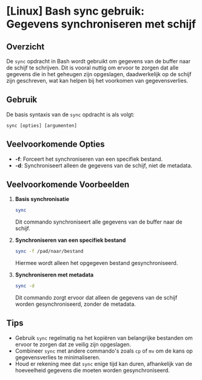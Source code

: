 # [Linux] Bash sync gebruik: Gegevens synchroniseren met schijf

## Overzicht
De `sync` opdracht in Bash wordt gebruikt om gegevens van de buffer naar de schijf te schrijven. Dit is vooral nuttig om ervoor te zorgen dat alle gegevens die in het geheugen zijn opgeslagen, daadwerkelijk op de schijf zijn geschreven, wat kan helpen bij het voorkomen van gegevensverlies.

## Gebruik
De basis syntaxis van de `sync` opdracht is als volgt:

```
sync [opties] [argumenten]
```

## Veelvoorkomende Opties
- **-f**: Forceert het synchroniseren van een specifiek bestand.
- **-d**: Synchroniseert alleen de gegevens van de schijf, niet de metadata.

## Veelvoorkomende Voorbeelden

1. **Basis synchronisatie**
   ```bash
   sync
   ```
   Dit commando synchroniseert alle gegevens van de buffer naar de schijf.

2. **Synchroniseren van een specifiek bestand**
   ```bash
   sync -f /pad/naar/bestand
   ```
   Hiermee wordt alleen het opgegeven bestand gesynchroniseerd.

3. **Synchroniseren met metadata**
   ```bash
   sync -d
   ```
   Dit commando zorgt ervoor dat alleen de gegevens van de schijf worden gesynchroniseerd, zonder de metadata.

## Tips
- Gebruik `sync` regelmatig na het kopiëren van belangrijke bestanden om ervoor te zorgen dat ze veilig zijn opgeslagen.
- Combineer `sync` met andere commando's zoals `cp` of `mv` om de kans op gegevensverlies te minimaliseren.
- Houd er rekening mee dat `sync` enige tijd kan duren, afhankelijk van de hoeveelheid gegevens die moeten worden gesynchroniseerd.